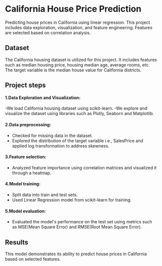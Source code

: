 # California House Price Prediction
Predicting house prices in California using linear regression. This project includes data exploration, visualization, and feature engineering. Features are selected based on correlation analysis.

## Dataset
The California housing dataset is utilized for this project. It includes features such as median housing price, housing median age, average rooms, etc. The target variable is the median house value for California districts.

## Project steps
#### 1.Data Exploration and Visualization:  
-We load California housing dataset using scikit-learn.
-We explore and visualize the dataset using libraries such as Plotly, Seaborn and Matplotlib.

#### 2.Data preprocessing:

- Checked for missing data in the dataset.
- Explored the distribution of the target variable i.e., SalesPrice and applied log transformation to address skewness.

#### 3.Feature selection:

- Analyzed feature importance using correlation matrices and visualized it through a heatmap.

#### 4.Model training:

- Split data into train and test sets.
- Used Linear Regression model from scikit-learn for training.
 
#### 5.Model evaluation:

- Evaluated the model's performance on the test set using metrics such as MSE(Mean Square Error) and RMSE(Root Mean Square Error).

## Results
This model demonstrates its ability to predict house prices in California based on selected features. 
